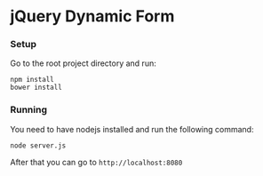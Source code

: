 # jQuery Dynamic Form

### Setup
Go to the root project directory and run:

```
npm install
bower install
```

### Running
You need to have nodejs installed and run the following command:

```node server.js```

After that you can go to `http://localhost:8080`
